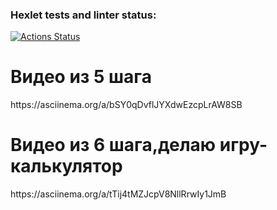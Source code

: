 ### Hexlet tests and linter status:
[![Actions Status](https://github.com/irpetrovva/frontend-project-44/workflows/hexlet-check/badge.svg)](https://github.com/irpetrovva/frontend-project-44/actions)
<h1>Видео из 5 шага </h1>

<p>https://asciinema.org/a/bSY0qDvflJYXdwEzcpLrAW8SB </p>
<h1>Видео из 6 шага,делаю игру-калькулятор</h1>

<p>https://asciinema.org/a/tTij4tMZJcpV8NllRrwIy1JmB</p>
